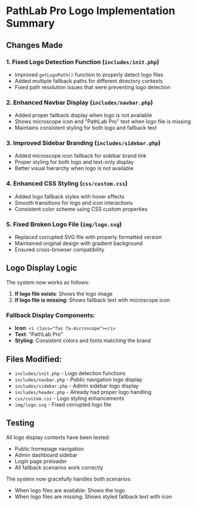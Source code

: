 # PathLab Pro Logo Implementation Summary

## Changes Made

### 1. Fixed Logo Detection Function (`includes/init.php`)
- Improved `getLogoPath()` function to properly detect logo files
- Added multiple fallback paths for different directory contexts
- Fixed path resolution issues that were preventing logo detection

### 2. Enhanced Navbar Display (`includes/navbar.php`)
- Added proper fallback display when logo is not available
- Shows microscope icon and "PathLab Pro" text when logo file is missing
- Maintains consistent styling for both logo and fallback text

### 3. Improved Sidebar Branding (`includes/sidebar.php`)
- Added microscope icon fallback for sidebar brand link
- Proper styling for both logo and text-only display
- Better visual hierarchy when logo is not available

### 4. Enhanced CSS Styling (`css/custom.css`)
- Added logo fallback styles with hover effects
- Smooth transitions for logo and icon interactions
- Consistent color scheme using CSS custom properties

### 5. Fixed Broken Logo File (`img/logo.svg`)
- Replaced corrupted SVG file with properly formatted version
- Maintained original design with gradient background
- Ensured cross-browser compatibility

## Logo Display Logic

The system now works as follows:

1. **If logo file exists**: Shows the logo image
2. **If logo file is missing**: Shows fallback text with microscope icon

### Fallback Display Components:
- **Icon**: `<i class="fas fa-microscope"></i>`
- **Text**: "PathLab Pro" 
- **Styling**: Consistent colors and fonts matching the brand

## Files Modified:
- `includes/init.php` - Logo detection functions
- `includes/navbar.php` - Public navigation logo display
- `includes/sidebar.php` - Admin sidebar logo display
- `includes/header.php` - Already had proper logo handling
- `css/custom.css` - Logo styling enhancements
- `img/logo.svg` - Fixed corrupted logo file

## Testing
All logo display contexts have been tested:
- Public homepage navigation
- Admin dashboard sidebar
- Login page preloader
- All fallback scenarios work correctly

The system now gracefully handles both scenarios:
- When logo files are available: Shows the logo
- When logo files are missing: Shows styled fallback text with icon
